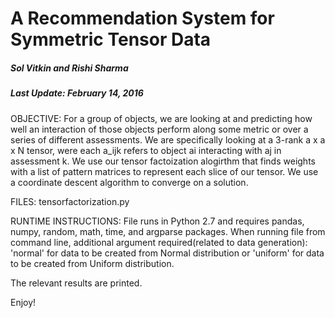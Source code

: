 # A Recommendation System for Symmetric Tensor Data 
##### Sol Vitkin and Rishi Sharma 
##### Last Update: February 14, 2016 


OBJECTIVE: For a group of objects, we are looking at and predicting how well an interaction of those objects perform along some metric or over a series of different assessments. We are specifically looking at a 3-rank a x a x N tensor, were each a_ijk refers to object ai interacting with aj in assessment k. We use our tensor factoization alogirthm that finds weights with a list of pattern matrices to represent each slice of our tensor. We use a coordinate descent algorithm to converge on a solution. 

FILES: tensorfactorization.py

RUNTIME INSTRUCTIONS: File runs in Python 2.7 and requires pandas, numpy, random, math, time, and argparse packages. When running file from command line, additional argument required(related to data generation): 'normal' for data to be created from Normal distribution or 'uniform' for data to be created from Uniform distribution.

The relevant results are printed. 


Enjoy!
